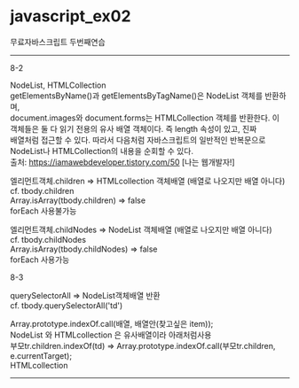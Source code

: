 # javascript_ex02
 무료자바스크립트 두번째연습
<hr>

8-2<br>

NodeList, HTMLCollection<br>
getElementsByName()과 getElementsByTagName()은 NodeList 객체를 반환하며,<br>document.images와 document.forms는 HTMLCollection 객체를 반환한다. 이 <br>객체들은 둘 다 읽기 전용의 유사 배열 객체이다. 즉 length 속성이 있고, 진짜 <br>배열처럼 접근할 수 있다. 따라서 다음처럼 자바스크립트의 일반적인 반복문으로 <br>NodeList나 HTMLCollection의 내용을 순회할 수 있다. <br>
출처: https://iamawebdeveloper.tistory.com/50 [나는 웹개발자!]<br>


엘리먼트객체.children => HTMLcollection 객체배열 (배열로 나오지만 배열 아니다)<br>
cf. tbody.children<br>
Array.isArray(tbody.children) => false<br>
forEach 사용불가능<br>


엘리먼트객체.childNodes => NodeList 객체배열 (배열로 나오지만 배열 아니다)<br>
cf. tbody.childNodes<br>
Array.isArray(tbody.childNodes) => false<br>
forEach 사용가능 <br>


8-3<br>

querySelectorAll => NodeList객체배열 반환<br>
cf. tbody.querySelectorAll('td')<br>


Array.prototype.indexOf.call(배열, 배열안(찾고싶은 item));<br>
NodeList 와 HTMLcollection 은 유사배열이라 아래처럼사용<br>
부모tr.children.indexOf(td) => Array.prototype.indexOf.call(부모tr.children, e.currentTarget);<br>
HTMLcollection<br>

<hr>

